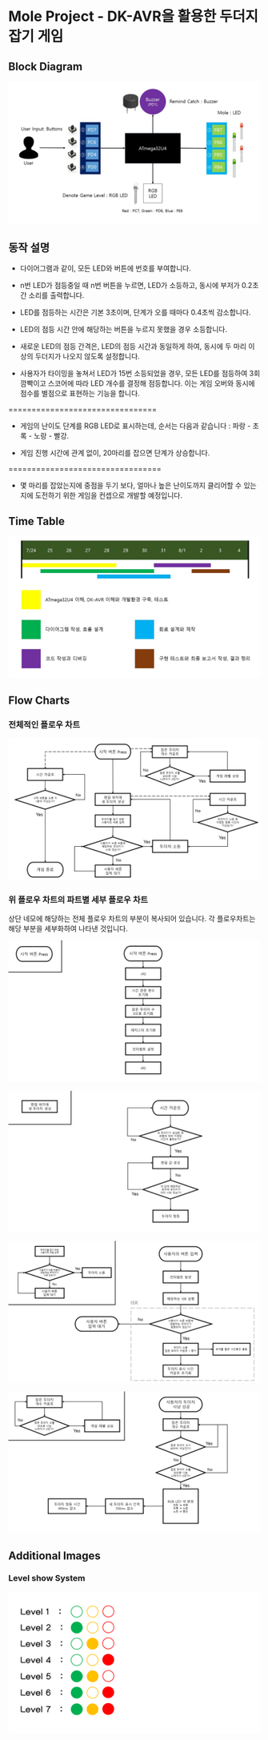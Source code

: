 # Mole Project - DK-AVR을 활용한 두더지 잡기 게임

## Block Diagram
![Block Diagram](https://github.com/MagmaTart/JumpUP-2017-Summer/blob/master/mole-project/images/SoominLee_mole-diagram_20170725.JPG?raw=true)

## 동작 설명
* 다이어그램과 같이, 모든 LED와 버튼에 번호를 부여합니다.

* n번 LED가 점등중일 때 n번 버튼을 누르면, LED가 소등하고, 동시에 부저가 0.2초간 소리를 출력합니다.

* LED를 점등하는 시간은 기본 3초이며, 단계가 오를 때마다 0.4초씩 감소합니다.

* LED의 점등 시간 안에 해당하는 버튼을 누르지 못했을 경우 소등합니다.

* 새로운 LED의 점등 간격은, LED의 점등 시간과 동일하게 하여, 동시에 두 마리 이상의 두더지가 나오지 않도록 설정합니다.

* 사용자가 타이밍을 놓쳐서 LED가 15번 소등되었을 경우, 모든 LED를 점등하여 3회 깜빡이고 스코어에 따라 LED 개수를 결정해 점등합니다. 이는 게임 오버와 동시에 점수를 별점으로 표현하는 기능을 합니다.

================================

* 게임의 난이도 단계를 RGB LED로 표시하는데, 순서는 다음과 같습니다 : 파랑 - 초록 - 노랑 - 빨강.

* 게임 진행 시간에 관계 없이, 20마리를 잡으면 단계가 상승합니다.

=================================

* 몇 마리를 잡았는지에 중점을 두기 보다, 얼마나 높은 난이도까지 클리어할 수 있는지에 도전하기 위한 게임을 컨셉으로 개발할 예정입니다.

## Time Table
![Time Table](https://github.com/MagmaTart/JumpUP-2017-Summer/blob/master/mole-project/images/SoominLee_mole-timetable_20170725.JPG)

## Flow Charts

### 전체적인 플로우 차트

![FlowChart1](https://github.com/MagmaTart/JumpUP-2017-Summer/blob/master/mole-project/images/SoominLee_mole_FlowChart_1_20170730.PNG)

### 위 플로우 차트의 파트별 세부 플로우 차트

상단 네모에 해당하는 전체 플로우 차트의 부분이 복사되어 있습니다. 각 플로우차트는 해당 부분을 세부화하여 나타낸 것입니다.

![FlowChart2](https://github.com/MagmaTart/JumpUP-2017-Summer/blob/master/mole-project/images/SoominLee_mole_FlowChart_2_20170730.PNG)

![FlowChart3](https://github.com/MagmaTart/JumpUP-2017-Summer/blob/master/mole-project/images/SoominLee_mole_FlowChart_3_20170730.PNG)

![FlowChart4](https://github.com/MagmaTart/JumpUP-2017-Summer/blob/master/mole-project/images/SoominLee_mole_FlowChart_4_20170730.PNG)

![FlowChart5](https://github.com/MagmaTart/JumpUP-2017-Summer/blob/master/mole-project/images/SoominLee_mole_FlowChart_5_20170730.PNG)

## Additional Images

### Level show System

![FlowChart1](https://github.com/MagmaTart/JumpUP-2017-Summer/blob/master/mole-project/images/Level_Show.PNG)

